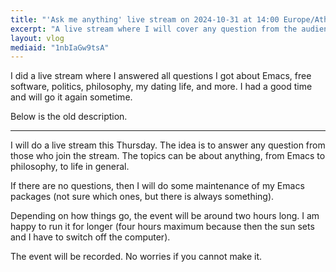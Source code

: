 ```yaml
---
title: "'Ask me anything' live stream on 2024-10-31 at 14:00 Europe/Athens about Emacs or life in general"
excerpt: "A live stream where I will cover any question from the audience. The video will be recorded for those who cannot join live."
layout: vlog
mediaid: "1nbIaGw9tsA"
---
```


I did a live stream where I answered all questions I got about Emacs,
free software, politics, philosophy, my dating life, and more. I had a
good time and will go it again sometime.

Below is the old description.

* * *

I will do a live stream this Thursday. The idea is to answer any
question from those who join the stream. The topics can be about
anything, from Emacs to philosophy, to life in general.

If there are no questions, then I will do some maintenance of my Emacs
packages (not sure which ones, but there is always something).

Depending on how things go, the event will be around two hours long. I
am happy to run it for longer (four hours maximum because then the sun
sets and I have to switch off the computer).

The event will be recorded. No worries if you cannot make it.
